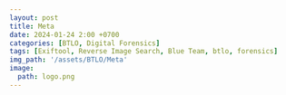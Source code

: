 ```yaml
---
layout: post
title: Meta 
date: 2024-01-24 2:00 +0700
categories: [BTLO, Digital Forensics]
tags: [Exiftool, Reverse Image Search, Blue Team, btlo, forensics]     # TAG names should always be lowercase
img_path: '/assets/BTLO/Meta'
image: 
  path: logo.png
--- 
```

